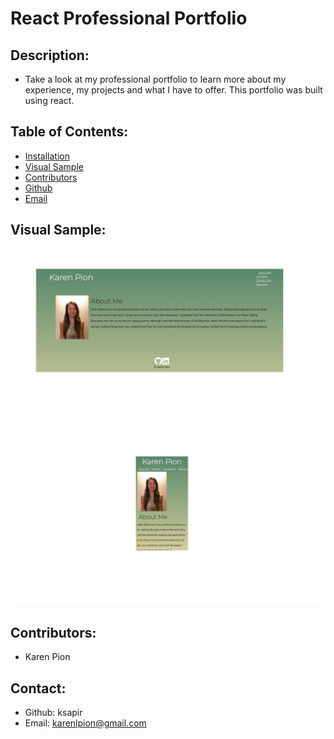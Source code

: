 # React Professional Portfolio

## Description:
- Take a look at my professional portfolio to learn more about my experience, my projects and what I have to offer. This portfolio was built using react.

## Table of Contents:
- [Installation](#installation)
- [Visual Sample](#visual)
- [Contributors](#contributors)
- [Github](#github)
- [Email](#email)

## Visual Sample:
![Portfolio](./public/images/portfolio.png)
![Portfolio Mobile](./public/images/portfolio-mobile.png)


## Contributors:
- Karen Pion

## Contact:
- Github: ksapir
- Email: karenlpion@gmail.com
